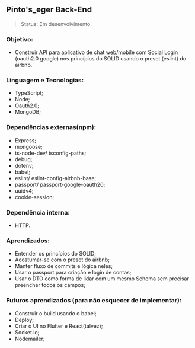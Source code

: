 ## Pinto's_eger Back-End
>Status: Em desenvolvimento.

### Objetivo:
- Construir API para aplicativo de chat web/mobile com Social Login (oauth2.0 google) nos princípios do SOLID usando o preset (eslint) do airbnb.

### Linguagem e Tecnologias:
- TypeScript;
- Node;
- Oauth2.0;
- MongoDB;

### Dependências externas(npm):
- Express;
- mongoose;
- ts-node-dev/ tsconfig-paths;
- debug;
- dotenv;
- babel;
- eslint/ eslint-config-airbnb-base;
- passport/ passport-google-oauth20;
- uuidv4;
- cookie-session;

### Dependência interna:
- HTTP.

### Aprendizados:
- Entender os princípios do SOLID;
- Acostumar-se com o preset do airbnb;
- Manter fluxo de commits e lógica neles;
- Usar o passport para criação e login de contas;
- Usar o DTO como forma de lidar com um mesmo Schema sem precisar preencher todos os campos;

### Futuros aprendizados (para não esquecer de implementar):
- Construir o build usando o babel;
- Deploy;
- Criar o UI no Flutter e React(talvez);
- Socket.io;
- Nodemailer;
